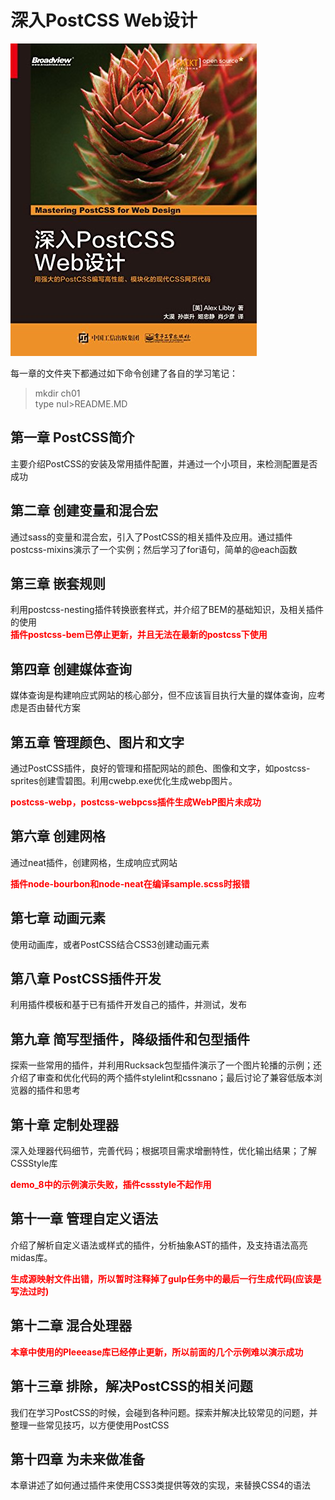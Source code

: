 # 深入PostCSS Web设计

![Cover](IMG/cover.jpg)

每一章的文件夹下都通过如下命令创建了各自的学习笔记：  
> mkdir ch01  
> type nul>README.MD  

## 第一章 PostCSS简介

主要介绍PostCSS的安装及常用插件配置，并通过一个小项目，来检测配置是否成功  

## 第二章 创建变量和混合宏

通过sass的变量和混合宏，引入了PostCSS的相关插件及应用。通过插件postcss-mixins演示了一个实例；然后学习了for语句，简单的@each函数  

## 第三章 嵌套规则

利用postcss-nesting插件转换嵌套样式，并介绍了BEM的基础知识，及相关插件的使用  
<b style="color:red;">插件postcss-bem已停止更新，并且无法在最新的postcss下使用</b>  

## 第四章 创建媒体查询  

媒体查询是构建响应式网站的核心部分，但不应该盲目执行大量的媒体查询，应考虑是否由替代方案  

## 第五章 管理颜色、图片和文字  

通过PostCSS插件，良好的管理和搭配网站的颜色、图像和文字，如postcss-sprites创建雪碧图。利用cwebp.exe优化生成webp图片。  

<b style="color:red;">postcss-webp，postcss-webpcss插件生成WebP图片未成功</b>  

## 第六章 创建网格  

通过neat插件，创建网格，生成响应式网站  

<b style="color:red;">插件node-bourbon和node-neat在编译sample.scss时报错</b>  

## 第七章 动画元素

使用动画库，或者PostCSS结合CSS3创建动画元素  

## 第八章 PostCSS插件开发

利用插件模板和基于已有插件开发自己的插件，并测试，发布  

## 第九章 简写型插件，降级插件和包型插件

探索一些常用的插件，并利用Rucksack包型插件演示了一个图片轮播的示例；还介绍了审查和优化代码的两个插件stylelint和cssnano；最后讨论了兼容低版本浏览器的插件和思考  

## 第十章 定制处理器

深入处理器代码细节，完善代码；根据项目需求增删特性，优化输出结果；了解CSSStyle库

<b style="color:red;">demo_8中的示例演示失败，插件cssstyle不起作用</b>

## 第十一章 管理自定义语法

介绍了解析自定义语法或样式的插件，分析抽象AST的插件，及支持语法高亮midas库。  

<b style="color:red;">生成源映射文件出错，所以暂时注释掉了gulp任务中的最后一行生成代码(应该是写法过时)</b>

## 第十二章 混合处理器

<b style="color:red;">本章中使用的Pleeease库已经停止更新，所以前面的几个示例难以演示成功</b>  

## 第十三章 排除，解决PostCSS的相关问题

我们在学习PostCSS的时候，会碰到各种问题。探索并解决比较常见的问题，并整理一些常见技巧，以方便使用PostCSS  

## 第十四章 为未来做准备

本章讲述了如何通过插件来使用CSS3类提供等效的实现，来替换CSS4的语法  
